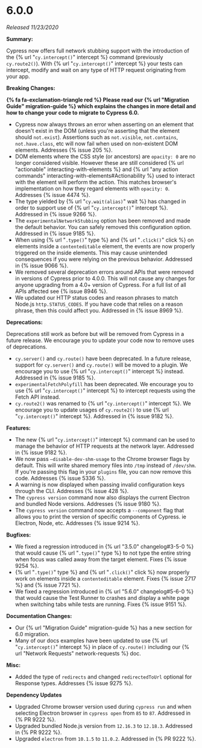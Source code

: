 # 6.0.0

*Released 11/23/2020*

**Summary:**

Cypress now offers full network stubbing support with the introduction of the {% url "`cy.intercept()`" intercept %} command (previously `cy.route2()`). With {% url "`cy.intercept()`" intercept %} your tests can intercept, modify and wait on any type of HTTP request originating from your app.

**Breaking Changes:**

**{% fa fa-exclamation-triangle red %} Please read our {% url "Migration Guide" migration-guide %} which explains the changes in more detail and how to change your code to migrate to Cypress 6.0.**

- Cypress now always throws an error when asserting on an element that doesn't exist in the DOM (unless you're asserting that the element should `not.exist`). Assertions such as `not.visible`, `not.contains`, `not.have.class`, etc will now fail when used on non-existent DOM elements. Addresses {% issue 205 %}.
- DOM elements where the CSS style (or ancestors) are `opacity: 0` are no longer considered visible. However these are still considered {% url "actionable" interacting-with-elements %} and {% url "any action commands"  interacting-with-elements#Actionability %} used to interact with the element will perform the action. This matches browser's implementation on how they regard elements with `opacity: 0`. Addresses {% issue 4474 %}.
- The type yielded by {% url "`cy.wait(alias)`" wait %} has changed in order to support use of {% url "`cy.intercept()`" intercept %}. Addressed in {% issue 9266 %}.
- The `experimentalNetworkStubbing` option has been removed and made the default behavior. You can safely removed this configuration option. Addressed in {% issue 9185 %}.
- When using {% url "`.type()`" type %} and {% url "`.click()`" click %} on elements inside a `contenteditable` element, the events are now properly triggered on the inside elements. This may cause unintended consequences if you were relying on the previous behavior. Addressed in {% issue 9066 %}.
- We removed several deprecation errors around APIs that were removed in versions of Cypress prior to 4.0.0. This will not cause any changes for anyone upgrading from a 4.0+ version of Cypress. For a full list of all APIs affected see {% issue 8946 %}.
- We updated our HTTP status codes and reason phrases to match Node.js `http.STATUS_CODES`. If you have code that relies on a reason phrase, then this could affect you. Addressed in {% issue 8969 %}.

**Deprecations:**

Deprecations still work as before but will be removed from Cypress in a future release. We encourage you to update your code now to remove uses of deprecations.

- `cy.server()` and `cy.route()` have been deprecated. In a future release, support for `cy.server()` and `cy.route()` will be moved to a plugin. We encourage you to use {% url "`cy.intercept()`" intercept %} instead. Addressed in {% issue 9185 %}.
- `experimentalFetchPolyfill` has been deprecated. We encourage you to use {% url "`cy.intercept()`" intercept %} to intercept requests using the Fetch API instead.
- `cy.route2()` was renamed to {% url "`cy.intercept()`" intercept %}. We encourage you to update usages of `cy.route2()` to use {% url "`cy.intercept()`" intercept %}. Addressed in {% issue 9182 %}.

**Features:**

- The new {% url "`cy.intercept()`" intercept %} command can be used to manage the behavior of HTTP requests at the network layer. Addressed in {% issue 9182 %}.
- We now pass `—disable-dev-shm-usage` to the Chrome browser flags by default. This will write shared memory files into `/tmp` instead of `/dev/shm`. If you're passing this flag in your `plugins` file, you can now remove this code. Addresses {% issue 5336 %}.
- A warning is now displayed when passing invalid configuration keys through the CLI. Addresses {% issue 428 %}.
- The `cypress version` command now also displays the current Electron and bundled Node versions. Addresses {% issue 9180 %}.
- The `cypress version` command now accepts a `--component` flag that allows you to print the version of specific components of Cypress. ie Electron, Node, etc. Addresses {% issue 9214 %}.

**Bugfixes:**

- We fixed a regression introduced in {% url "3.5.0" changelog#3-5-0 %} that would cause {% url "`.type()`" type %} to not type the entire string when focus was called away from the target element. Fixes {% issue 9254 %}.
- {% url "`.type()`" type %} and {% url "`.click()`" click %} now properly work on elements inside a `contenteditable` element. Fixes {% issue 2717 %} and {% issue 7721 %}.
- We fixed a regression introduced in {% url "5.6.0" changelog#5-6-0 %} that would cause the Test Runner to crashes and display a white page when switching tabs while tests are running. Fixes {% issue 9151 %}.

**Documentation Changes:**

- Our {% url "Migration Guide" migration-guide %} has a new section for 6.0 migration.
- Many of our docs examples have been updated to use {% url "`cy.intercept()`" intercept %} in place of `cy.route()` including our {% url "Network Requests" network-requests %} doc.

**Misc:**

- Added the type of `redirects` and changed `redirectedToUrl` optional for Response types. Addresses {% issue 9275 %}.

**Dependency Updates**

- Upgraded Chrome browser version used during `cypress run` and when selecting Electron browser in `cypress open` from `85` to `87`. Addressed in {% PR 9222 %}.
- Upgraded bundled Node.js version from `12.16.3` to `12.18.3`. Addressed in {% PR 9222 %}.
- Upgraded `electron` from `10.1.5` to `11.0.2`. Addressed in {% PR 9222 %}.
